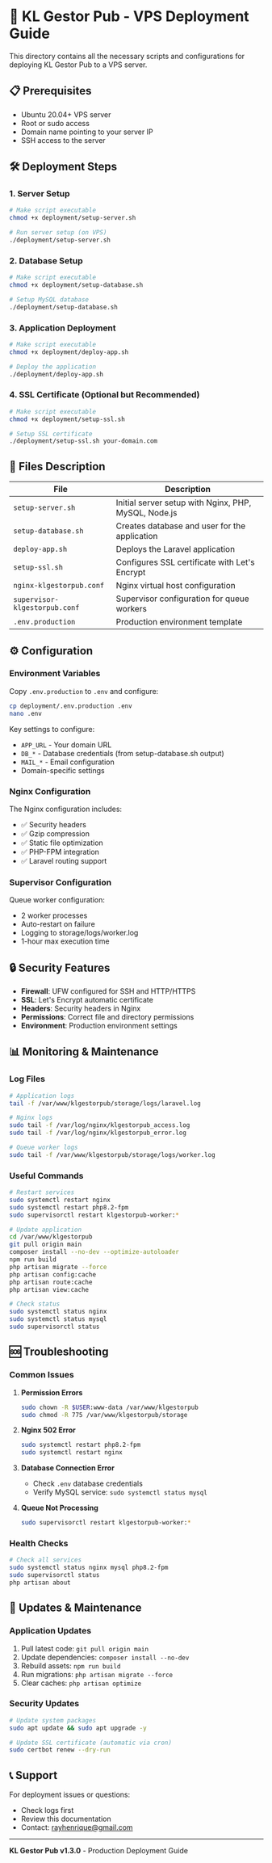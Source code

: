 # 🚀 KL Gestor Pub - VPS Deployment Guide

This directory contains all the necessary scripts and configurations for deploying KL Gestor Pub to a VPS server.

## 📋 Prerequisites

- Ubuntu 20.04+ VPS server
- Root or sudo access
- Domain name pointing to your server IP
- SSH access to the server

## 🛠️ Deployment Steps

### 1. Server Setup

```bash
# Make script executable
chmod +x deployment/setup-server.sh

# Run server setup (on VPS)
./deployment/setup-server.sh
```

### 2. Database Setup

```bash
# Make script executable
chmod +x deployment/setup-database.sh

# Setup MySQL database
./deployment/setup-database.sh
```

### 3. Application Deployment

```bash
# Make script executable
chmod +x deployment/deploy-app.sh

# Deploy the application
./deployment/deploy-app.sh
```

### 4. SSL Certificate (Optional but Recommended)

```bash
# Make script executable
chmod +x deployment/setup-ssl.sh

# Setup SSL certificate
./deployment/setup-ssl.sh your-domain.com
```

## 📁 Files Description

| File | Description |
|------|-------------|
| `setup-server.sh` | Initial server setup with Nginx, PHP, MySQL, Node.js |
| `setup-database.sh` | Creates database and user for the application |
| `deploy-app.sh` | Deploys the Laravel application |
| `setup-ssl.sh` | Configures SSL certificate with Let's Encrypt |
| `nginx-klgestorpub.conf` | Nginx virtual host configuration |
| `supervisor-klgestorpub.conf` | Supervisor configuration for queue workers |
| `.env.production` | Production environment template |

## ⚙️ Configuration

### Environment Variables

Copy `.env.production` to `.env` and configure:

```bash
cp deployment/.env.production .env
nano .env
```

Key settings to configure:
- `APP_URL` - Your domain URL
- `DB_*` - Database credentials (from setup-database.sh output)
- `MAIL_*` - Email configuration
- Domain-specific settings

### Nginx Configuration

The Nginx configuration includes:
- ✅ Security headers
- ✅ Gzip compression
- ✅ Static file optimization
- ✅ PHP-FPM integration
- ✅ Laravel routing support

### Supervisor Configuration

Queue worker configuration:
- 2 worker processes
- Auto-restart on failure
- Logging to storage/logs/worker.log
- 1-hour max execution time

## 🔒 Security Features

- **Firewall**: UFW configured for SSH and HTTP/HTTPS
- **SSL**: Let's Encrypt automatic certificate
- **Headers**: Security headers in Nginx
- **Permissions**: Correct file and directory permissions
- **Environment**: Production environment settings

## 📊 Monitoring & Maintenance

### Log Files

```bash
# Application logs
tail -f /var/www/klgestorpub/storage/logs/laravel.log

# Nginx logs
sudo tail -f /var/log/nginx/klgestorpub_access.log
sudo tail -f /var/log/nginx/klgestorpub_error.log

# Queue worker logs
sudo tail -f /var/www/klgestorpub/storage/logs/worker.log
```

### Useful Commands

```bash
# Restart services
sudo systemctl restart nginx
sudo systemctl restart php8.2-fpm
sudo supervisorctl restart klgestorpub-worker:*

# Update application
cd /var/www/klgestorpub
git pull origin main
composer install --no-dev --optimize-autoloader
npm run build
php artisan migrate --force
php artisan config:cache
php artisan route:cache
php artisan view:cache

# Check status
sudo systemctl status nginx
sudo systemctl status mysql
sudo supervisorctl status
```

## 🆘 Troubleshooting

### Common Issues

1. **Permission Errors**
   ```bash
   sudo chown -R $USER:www-data /var/www/klgestorpub
   sudo chmod -R 775 /var/www/klgestorpub/storage
   ```

2. **Nginx 502 Error**
   ```bash
   sudo systemctl restart php8.2-fpm
   sudo systemctl restart nginx
   ```

3. **Database Connection Error**
   - Check `.env` database credentials
   - Verify MySQL service: `sudo systemctl status mysql`

4. **Queue Not Processing**
   ```bash
   sudo supervisorctl restart klgestorpub-worker:*
   ```

### Health Checks

```bash
# Check all services
sudo systemctl status nginx mysql php8.2-fpm
sudo supervisorctl status
php artisan about
```

## 🔄 Updates & Maintenance

### Application Updates

1. Pull latest code: `git pull origin main`
2. Update dependencies: `composer install --no-dev`
3. Rebuild assets: `npm run build`
4. Run migrations: `php artisan migrate --force`
5. Clear caches: `php artisan optimize`

### Security Updates

```bash
# Update system packages
sudo apt update && sudo apt upgrade -y

# Update SSL certificate (automatic via cron)
sudo certbot renew --dry-run
```

## 📞 Support

For deployment issues or questions:
- Check logs first
- Review this documentation
- Contact: rayhenrique@gmail.com

---

**KL Gestor Pub v1.3.0** - Production Deployment Guide